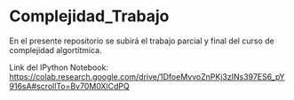 # Complejidad_Trabajo
En el presente repositorio se subirá el trabajo parcial y final del curso de complejidad algortítmica.

Link del IPython Notebook: https://colab.research.google.com/drive/1DfoeMvvoZnPKj3zINs397ES6_pY916sA#scrollTo=Bv70M0XlCdPQ

